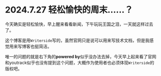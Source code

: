 # 2024.7.27 轻松愉快的周末……？ 

今天确实是轻松愉快，早上醒来看看新闻，下午玩玩王国之泪，一天就这样过去了。

这个博客是用`Writerside`写的，虽然官网只是说可以用来写技术文档，但是我感觉用来写博客也挺简洁。

唯一的问题的就是右下角的**powered by**似乎没办法去掉，今天早上起来看了官网和youtrack似乎也没有提到这个问题，大概作为使用者也必须体现`Writerside`的版权吧。
